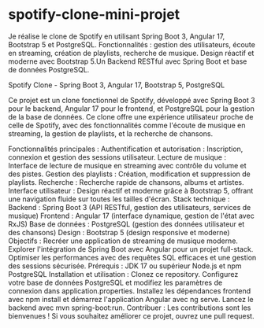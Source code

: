 # spotify-clone-mini-projet
Je réalise le clone de  Spotify en utilisant Spring Boot 3, Angular 17, Bootstrap 5 et PostgreSQL. Fonctionnalités : gestion des utilisateurs, écoute en streaming, création de playlists, recherche de musique. Design réactif et moderne avec Bootstrap 5.Un Backend RESTful avec Spring Boot et base de données PostgreSQL.

Spotify Clone - Spring Boot 3, Angular 17, Bootstrap 5, PostgreSQL

Ce projet est un clone fonctionnel de Spotify, développé avec Spring Boot 3 pour le backend, Angular 17 pour le frontend, et PostgreSQL pour la gestion de la base de données. Ce clone offre une expérience utilisateur proche de celle de Spotify, avec des fonctionnalités comme l'écoute de musique en streaming, la gestion de playlists, et la recherche de chansons.

Fonctionnalités principales :
Authentification et autorisation : Inscription, connexion et gestion des sessions utilisateur.
Lecture de musique : Interface de lecture de musique en streaming avec contrôle du volume et des pistes.
Gestion des playlists : Création, modification et suppression de playlists.
Recherche : Recherche rapide de chansons, albums et artistes.
Interface utilisateur : Design réactif et moderne grâce à Bootstrap 5, offrant une navigation fluide sur toutes les tailles d'écran.
Stack technique :
Backend : Spring Boot 3 (API RESTful, gestion des utilisateurs, services de musique)
Frontend : Angular 17 (interface dynamique, gestion de l'état avec RxJS)
Base de données : PostgreSQL (gestion des données utilisateur et des chansons)
Design : Bootstrap 5 (design responsive et moderne)
Objectifs :
Recréer une application de streaming de musique moderne.
Explorer l'intégration de Spring Boot avec Angular pour un projet full-stack.
Optimiser les performances avec des requêtes SQL efficaces et une gestion des sessions sécurisée.
Prérequis :
JDK 17 ou supérieur
Node.js et npm
PostgreSQL
Installation et utilisation :
Clonez ce repository.
Configurez votre base de données PostgreSQL et modifiez les paramètres de connexion dans application.properties.
Installez les dépendances frontend avec npm install et démarrez l'application Angular avec ng serve.
Lancez le backend avec mvn spring-boot:run.
Contribuer :
Les contributions sont les bienvenues ! Si vous souhaitez améliorer ce projet, ouvrez une pull request.
